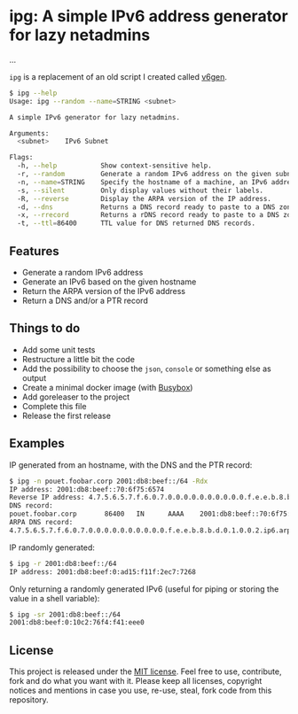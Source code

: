# ipg: A simple IPv6 address generator for lazy netadmins

...

`ipg` is a replacement of an old script I created called [v6gen](https://github.com/Themimitoof/v6gen).

```bash
$ ipg --help
Usage: ipg --random --name=STRING <subnet>

A simple IPv6 generator for lazy netadmins.

Arguments:
  <subnet>    IPv6 Subnet

Flags:
  -h, --help           Show context-sensitive help.
  -r, --random         Generate a random IPv6 address on the given subnet.
  -n, --name=STRING    Specify the hostname of a machine, an IPv6 address will be generated based on it.
  -s, --silent         Only display values without their labels.
  -R, --reverse        Display the ARPA version of the IP address.
  -d, --dns            Returns a DNS record ready to paste to a DNS zone.
  -x, --rrecord        Returns a rDNS record ready to paste to a DNS zone.
  -t, --ttl=86400      TTL value for DNS returned DNS records.
```

## Features

 - Generate a random IPv6 address
 - Generate an IPv6 based on the given hostname
 - Return the ARPA version of the IPv6 address
 - Return a DNS and/or a PTR record

## Things to do

 - Add some unit tests
 - Restructure a little bit the code
 - Add the possibility to choose the `json`, `console` or something else as output
 - Create a minimal docker image (with [Busybox](https://hub.docker.com/_/busybox))
 - Add goreleaser to the project
 - Complete this file
 - Release the first release

## Examples


IP generated from an hostname, with the DNS and the PTR record:
```bash
$ ipg -n pouet.foobar.corp 2001:db8:beef::/64 -Rdx
IP address: 2001:db8:beef::70:6f75:6574
Reverse IP address: 4.7.5.6.5.7.f.6.0.7.0.0.0.0.0.0.0.0.0.0.f.e.e.b.8.b.d.0.1.0.0.2.ip6.arpa
DNS record:
pouet.foobar.corp       86400   IN      AAAA    2001:db8:beef::70:6f75:6574
ARPA DNS record:
4.7.5.6.5.7.f.6.0.7.0.0.0.0.0.0.0.0.0.0.f.e.e.b.8.b.d.0.1.0.0.2.ip6.arpa.       86400   IN      PTR     pouet.foobar.corp
```

IP randomly generated:
```bash
$ ipg -r 2001:db8:beef::/64
IP address: 2001:db8:beef:0:ad15:f11f:2ec7:7268
```

Only returning a randomly generated IPv6 (useful for piping or storing the value in a shell variable):
```bash
$ ipg -sr 2001:db8:beef::/64
2001:db8:beef:0:10c2:76f4:f41:eee0
```

## License

This project is released under the [MIT license](LICENSE). Feel free to use, contribute, fork and do
what you want with it. Please keep all licenses, copyright notices and mentions in case you use,
re-use, steal, fork code from this repository.
